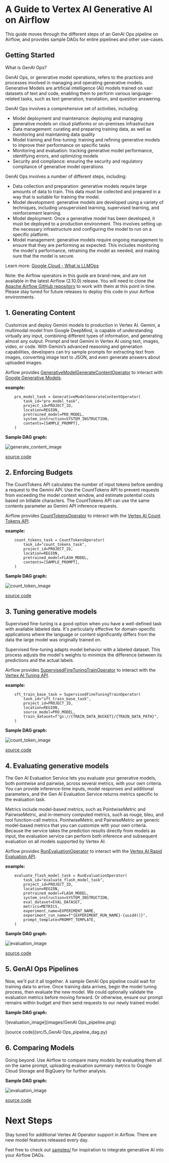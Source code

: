 # A Guide to Vertex AI Generative AI on Airflow

This guide moves through the different steps of an GenAI Ops pipeline on Airflow, and provides sample DAGs for entire pipelines and other use-cases.

## Getting Started

What is GenAI Ops?

GenAI Ops, or generative model operations, refers to the practices and processes involved in managing and operating generative models. Generative Models are artificial intelligence (AI) models trained on vast datasets of text and code, enabling them to perform various language-related tasks, such as text generation, translation, and question answering.

GenAI Ops involves a comprehensive set of activities, including:

- Model deployment and maintenance: deploying and managing generative models on cloud platforms or on-premises infrastructure
- Data management: curating and preparing training data, as well as monitoring and maintaining data quality
- Model training and fine-tuning: training and refining generative models to improve their performance on specific tasks
- Monitoring and evaluation: tracking generative model performance, identifying errors, and optimizing models
- Security and compliance: ensuring the security and regulatory compliance of generative model operations

GenAI Ops involves a number of different steps, including:

- Data collection and preparation: generative models require large amounts of data to train. This data must be collected and prepared in a way that is suitable for training the model.
- Model development: generative models are developed using a variety of techniques, including unsupervised learning, supervised learning, and reinforcement learning.
- Model deployment: Once a generative model has been developed, it must be deployed to a production environment. This involves setting up the necessary infrastructure and configuring the model to run on a specific platform.
- Model management: generative models require ongoing management to ensure that they are performing as expected. This includes monitoring the model's performance, retraining the model as needed, and making sure that the model is secure.

Learn more: [Google Cloud - What is LLMOps](https://cloud.google.com/discover/what-is-llmops?hl=en)

Note: the Airflow operators in this guide are brand-new, and are not available in the latest Airflow (2.10.0) release. You will need to clone the [Apache Airflow GitHub repository](https://github.com/apache/airflow/tree/main) to work with them at this point in time. Please stay tuned for future releases to deploy this code in your Airflow environments.

## 1. Generating Content

Customize and deploy Gemini models to production in Vertex AI. Gemini, a multimodal model from Google DeepMind, is capable of understanding virtually any input, combining different types of information, and generating almost any output. Prompt and test Gemini in Vertex AI using text, images, video, or code. With Gemini’s advanced reasoning and generation capabilities, developers can try sample prompts for extracting text from images, converting image text to JSON, and even generate answers about uploaded images.

Airflow provides [GenerativeModelGenerateContentOperator](https://github.com/apache/airflow/blob/d5467d6818ce7f54abd1a7a84c30f321f63405c5/airflow/providers/google/cloud/operators/vertex_ai/generative_model.py#L507) to interact with [Google Generative Models](https://cloud.google.com/vertex-ai/generative-ai/docs/model-reference/inference).


**example:**
```
    pro_model_task = GenerativeModelGenerateContentOperator(
        task_id="pro_model_task",
        project_id=PROJECT_ID,
        location=REGION,
        pretrained_model=PRO_MODEL,
        system_instruction=SYSTEM_INSTRUCTION,
        contents=[SAMPLE_PROMPT],
    )
```
**Sample DAG graph:**

![generate_content_image](images/generate_content.png)

[source code](src/1_generate_content_dag.py)

## 2. Enforcing Budgets

The CountTokens API calculates the number of input tokens before sending a request to the Gemini API. Use the CountTokens API to prevent requests from exceeding the model context window, and estimate potential costs based on billable characters. The CountTokens API can use the same contents parameter as Gemini API inference requests.

Airflow provides [CountTokensOperator](https://github.com/apache/airflow/blob/d5467d6818ce7f54abd1a7a84c30f321f63405c5/airflow/providers/google/cloud/operators/vertex_ai/generative_model.py#L672) to interact with the [Vertex AI Count Tokens API](https://cloud.google.com/vertex-ai/generative-ai/docs/model-reference/count-tokens?hl=en).

**example:**
```
    count_tokens_task = CountTokensOperator(
        task_id="count_tokens_task",
        project_id=PROJECT_ID,
        location=REGION,
        pretrained_model=FLASH_MODEL,
        contents=[SAMPLE_PROMPT],
    )
```
**Sample DAG graph:**

![count_token_image](images/count_tokens.png)

[source code](src/2_count_tokens_dag.py)


## 3. Tuning generative models

Supervised fine-tuning is a good option when you have a well-defined task with available labeled data. It's particularly effective for domain-specific applications where the language or content significantly differs from the data the large model was originally trained on.

Supervised fine-tuning adapts model behavior with a labeled dataset. This process adjusts the model's weights to minimize the difference between its predictions and the actual labels.

Airflow provides [SupervisedFineTuningTrainOperator](https://github.com/apache/airflow/blob/d5467d6818ce7f54abd1a7a84c30f321f63405c5/airflow/providers/google/cloud/operators/vertex_ai/generative_model.py#L582) to interact with the [Vertex AI Tuning API](https://cloud.google.com/vertex-ai/generative-ai/docs/model-reference/tuning).

**example:**
```
    sft_train_base_task = SupervisedFineTuningTrainOperator(
        task_id="sft_train_base_task",
        project_id=PROJECT_ID,
        location=REGION,
        source_model=PRO_MODEL,
        train_dataset=f"gs://{TRAIN_DATA_BUCKET}/{TRAIN_DATA_PATH}",
    )
```

**Sample DAG graph:**

![count_token_image](images/supervised_fine_tuning.png)

[source code](src/3_supervised_fine_tuning_dag.py)

## 4. Evaluating generative models

The Gen AI Evaluation Service lets you evaluate your generative models, both pointwise and pairwise, across several metrics, with your own criteria. You can provide inference-time inputs, model responses and additional parameters, and the Gen AI Evaluation Service returns metrics specific to the evaluation task.

Metrics include model-based metrics, such as PointwiseMetric and PairwiseMetric, and in-memory computed metrics, such as rouge, bleu, and tool function-call metrics. PointwiseMetric and PairwiseMetric are generic model-based metrics that you can customize with your own criteria. Because the service takes the prediction results directly from models as input, the evaluation service can perform both inference and subsequent evaluation on all models supported by Vertex AI.

Airflow provides [RunEvaluationOperator](https://github.com/apache/airflow/blob/d5467d6818ce7f54abd1a7a84c30f321f63405c5/airflow/providers/google/cloud/operators/vertex_ai/generative_model.py#L741) to interact with the [Vertex AI Rapid Evaluation API](https://cloud.google.com/vertex-ai/generative-ai/docs/model-reference/evaluation).

**example:**
```
    evaluate_flash_model_task = RunEvaluationOperator(
        task_id="evaluate_flash_model_task",
        project_id=PROJECT_ID,
        location=REGION,
        pretrained_model=FLASH_MODEL,
        system_instruction=SYSTEM_INSTRUCTION,
        eval_dataset=EVAL_DATASET,
        metrics=METRICS,
        experiment_name=EXPERIMENT_NAME,
        experiment_run_name=f"{EXPERIMENT_RUN_NAME}-{uuid4()}",
        prompt_template=PROMPT_TEMPLATE,
    )
```

**Sample DAG graph:**

![evaluation_image](images/evaluation.png)

[source code](src/4_run_evaluations_dag.py)

## 5. GenAI Ops Pipelines

Now, we'll put it all together. A sample GenAI Ops pipeline could wait for training data to arrive. Once training data arrives, begin the model tuning process, then evaluate the new model. We could optionally validate the evaluation metrics before moving forward. Or otherwise, ensure our prompt remains within budget and then send requests to our newly trained model.

**Sample DAG graph:**

![evaluation_image](images/GenAI Ops_pipeline.png)

[source code](src/5_GenAI Ops_pipeline_dag.py)

## 6. Comparing Models

Going beyond. Use Airflow to compare many models by evaluating them all on the same prompt, uploading evaluation summary metrics to Google Cloud Storage and BigQuery for further analysis.

**Sample DAG graph:**

![evaluation_image](images/model_comparison.png)

[source code](src/6_model_comparison_dag.py)

# Next Steps

Stay tuned for additional Vertex AI Operator support in Airflow. There are new model features released every day.

Feel free to check out [samples/](samples/) for inspiration to integrate generative AI into your Airflow DAGs.
